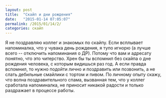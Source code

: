 ```yaml
---
layout: post
title:  "Скайп и дни рождения"
date:   "2015-01-14 07:05:07"
permalink: /2015/01/14/2/
categories: скайп
---
```


Я не поздравляю коллег и знакомых по скайпу. Если всплывает
напоминалка, что у чувака день рождения, я тупо игнорю (а лучше всего
-- отключить напоминания о ДР). Потому что вам и адресату понятно, что
это читерство. Хрен бы ты вспомнил без скайпа о дне рождения человека,
с которым видишься раз год. А если правда вспомнил, то нужно подойти
лично и поздравить или позвонить, а не слать дебильные смайлики с
тортом и пивом. По личному опыту скажу, что волна поздравительного
спама, вызванная тем, что у коллег сработала напоминалка, не приносит
никакой радости и только раздражает в процессе работы.
